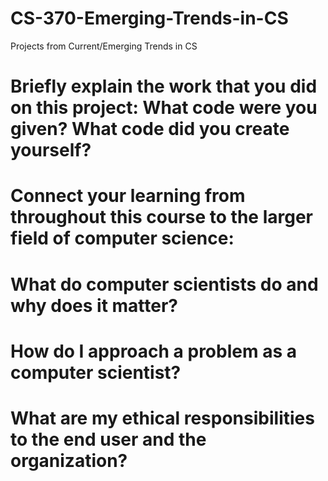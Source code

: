 # CS-370-Emerging-Trends-in-CS
Projects from Current/Emerging Trends in CS
# Briefly explain the work that you did on this project: What code were you given? What code did you create yourself?
# Connect your learning from throughout this course to the larger field of computer science:
# What do computer scientists do and why does it matter?
# How do I approach a problem as a computer scientist?
# What are my ethical responsibilities to the end user and the organization?
